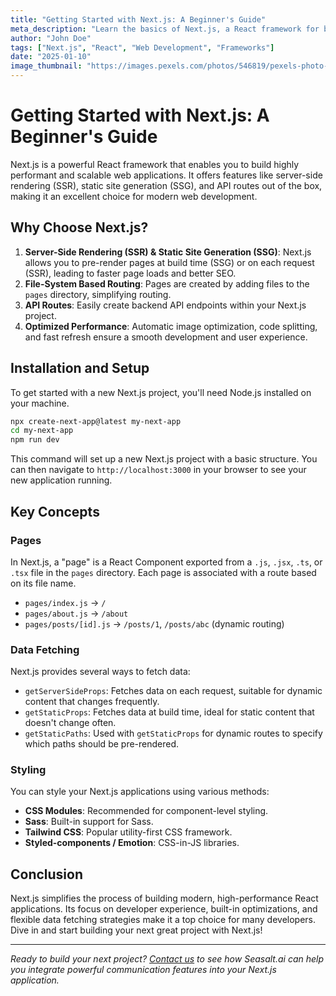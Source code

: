 ```yaml
---
title: "Getting Started with Next.js: A Beginner's Guide"
meta_description: "Learn the basics of Next.js, a React framework for building production-ready web applications with server-side rendering and static site generation."
author: "John Doe"
tags: ["Next.js", "React", "Web Development", "Frameworks"]
date: "2025-01-10"
image_thumbnail: "https://images.pexels.com/photos/546819/pexels-photo-546819.jpeg?auto=compress&cs=tinysrgb&w=800"
---
```


# Getting Started with Next.js: A Beginner's Guide

Next.js is a powerful React framework that enables you to build highly performant and scalable web applications. It offers features like server-side rendering (SSR), static site generation (SSG), and API routes out of the box, making it an excellent choice for modern web development.

## Why Choose Next.js?

1.  **Server-Side Rendering (SSR) & Static Site Generation (SSG)**: Next.js allows you to pre-render pages at build time (SSG) or on each request (SSR), leading to faster page loads and better SEO.
2.  **File-System Based Routing**: Pages are created by adding files to the `pages` directory, simplifying routing.
3.  **API Routes**: Easily create backend API endpoints within your Next.js project.
4.  **Optimized Performance**: Automatic image optimization, code splitting, and fast refresh ensure a smooth development and user experience.

## Installation and Setup

To get started with a new Next.js project, you'll need Node.js installed on your machine.

```bash
npx create-next-app@latest my-next-app
cd my-next-app
npm run dev
```

This command will set up a new Next.js project with a basic structure. You can then navigate to `http://localhost:3000` in your browser to see your new application running.

## Key Concepts

### Pages

In Next.js, a "page" is a React Component exported from a `.js`, `.jsx`, `.ts`, or `.tsx` file in the `pages` directory. Each page is associated with a route based on its file name.

-   `pages/index.js` -> `/`
-   `pages/about.js` -> `/about`
-   `pages/posts/[id].js` -> `/posts/1`, `/posts/abc` (dynamic routing)

### Data Fetching

Next.js provides several ways to fetch data:

-   `getServerSideProps`: Fetches data on each request, suitable for dynamic content that changes frequently.
-   `getStaticProps`: Fetches data at build time, ideal for static content that doesn't change often.
-   `getStaticPaths`: Used with `getStaticProps` for dynamic routes to specify which paths should be pre-rendered.

### Styling

You can style your Next.js applications using various methods:

-   **CSS Modules**: Recommended for component-level styling.
-   **Sass**: Built-in support for Sass.
-   **Tailwind CSS**: Popular utility-first CSS framework.
-   **Styled-components / Emotion**: CSS-in-JS libraries.

## Conclusion

Next.js simplifies the process of building modern, high-performance React applications. Its focus on developer experience, built-in optimizations, and flexible data fetching strategies make it a top choice for many developers. Dive in and start building your next great project with Next.js!

---

*Ready to build your next project? [Contact us](/#demo) to see how Seasalt.ai can help you integrate powerful communication features into your Next.js application.*